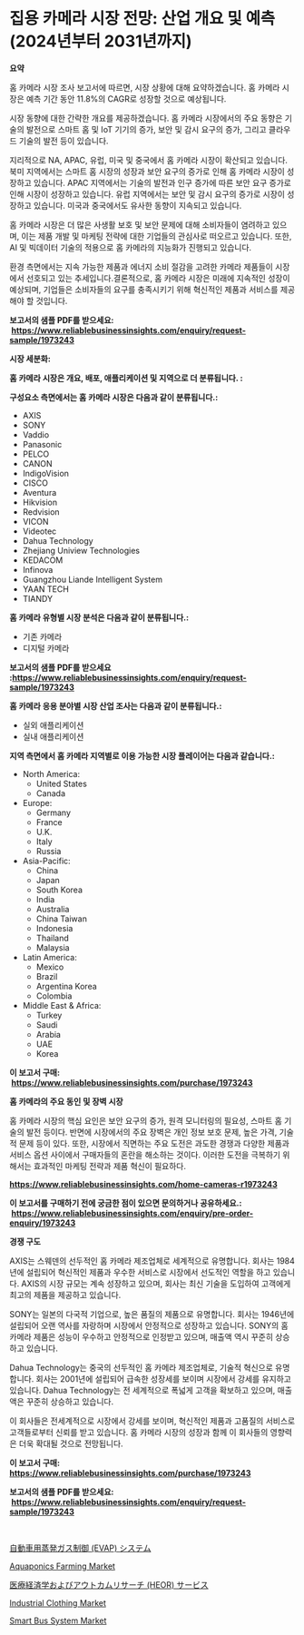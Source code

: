 <p><h1>집용 카메라 시장 전망: 산업 개요 및 예측 (2024년부터 2031년까지)</h1></p><p><strong>요약</strong></p>
<p><p>홈 카메라 시장 조사 보고서에 따르면, 시장 상황에 대해 요약하겠습니다. 홈 카메라 시장은 예측 기간 동안 11.8%의 CAGR로 성장할 것으로 예상됩니다.</p><p>시장 동향에 대한 간략한 개요를 제공하겠습니다. 홈 카메라 시장에서의 주요 동향은 기술의 발전으로 스마트 홈 및 IoT 기기의 증가, 보안 및 감시 요구의 증가, 그리고 클라우드 기술의 발전 등이 있습니다.</p><p>지리적으로 NA, APAC, 유럽, 미국 및 중국에서 홈 카메라 시장이 확산되고 있습니다. 북미 지역에서는 스마트 홈 시장의 성장과 보안 요구의 증가로 인해 홈 카메라 시장이 성장하고 있습니다. APAC 지역에서는 기술의 발전과 인구 증가에 따른 보안 요구 증가로 인해 시장이 성장하고 있습니다. 유럽 지역에서는 보안 및 감시 요구의 증가로 시장이 성장하고 있습니다. 미국과 중국에서도 유사한 동향이 지속되고 있습니다.</p><p>홈 카메라 시장은 더 많은 사생활 보호 및 보안 문제에 대해 소비자들이 염려하고 있으며, 이는 제품 개발 및 마케팅 전략에 대한 기업들의 관심사로 떠오르고 있습니다. 또한, AI 및 빅데이터 기술의 적용으로 홈 카메라의 지능화가 진행되고 있습니다.</p><p>환경 측면에서는 지속 가능한 제품과 에너지 소비 절감을 고려한 카메라 제품들이 시장에서 선호되고 있는 추세입니다.결론적으로, 홈 카메라 시장은 미래에 지속적인 성장이 예상되며, 기업들은 소비자들의 요구를 충족시키기 위해 혁신적인 제품과 서비스를 제공해야 할 것입니다.</p></p>
<p><strong>보고서의 샘플 PDF를 받으세요: &nbsp;<a href="https://www.reliablebusinessinsights.com/enquiry/request-sample/1973243">https://www.reliablebusinessinsights.com/enquiry/request-sample/1973243</a></strong></p>
<p><strong>시장 세분화:</strong></p>
<p><strong> 홈 카메라 시장은 개요, 배포, 애플리케이션 및 지역으로 더 분류됩니다. :</strong></p>
<p><strong>구성요소 측면에서는 홈 카메라 시장은 다음과 같이 분류됩니다.:</strong></p>
<p><ul><li>AXIS</li><li>SONY</li><li>Vaddio</li><li>Panasonic</li><li>PELCO</li><li>CANON</li><li>IndigoVision</li><li>CISCO</li><li>Aventura</li><li>Hikvision</li><li>Redvision</li><li>VICON</li><li>Videotec</li><li>Dahua Technology</li><li>Zhejiang Uniview Technologies</li><li>KEDACOM</li><li>Infinova</li><li>Guangzhou Liande Intelligent System</li><li>YAAN TECH</li><li>TIANDY</li></ul></p>
<p><strong> 홈 카메라 유형별 시장 분석은 다음과 같이 분류됩니다.:</strong></p>
<p><ul><li>기존 카메라</li><li>디지털 카메라</li></ul></p>
<p><strong>보고서의 샘플 PDF를 받으세요 :<a href="https://www.reliablebusinessinsights.com/enquiry/request-sample/1973243">https://www.reliablebusinessinsights.com/enquiry/request-sample/1973243</a></strong></p>
<p><strong> 홈 카메라 응용 분야별 시장 산업 조사는 다음과 같이 분류됩니다.:</strong></p>
<p><ul><li>실외 애플리케이션</li><li>실내 애플리케이션</li></ul></p>
<p><strong>지역 측면에서 홈 카메라 지역별로 이용 가능한 시장 플레이어는 다음과 같습니다.:</strong></p>
<p><ul>
    <li>
        North America:
        <ul>
            <li>United States</li>
            <li>Canada</li>
        </ul>
    </li>
    <li>
        Europe:
        <ul>
            <li>Germany</li>
            <li>France</li>
            <li>U.K.</li>
            <li>Italy</li>
            <li>Russia</li>
        </ul>
    </li>
    <li>
        Asia-Pacific:
        <ul>
            <li>China</li>
            <li>Japan</li>
            <li>South Korea</li>
            <li>India</li>
            <li>Australia</li>
            <li>China Taiwan</li>
            <li>Indonesia</li>
            <li>Thailand</li>
            <li>Malaysia</li>
        </ul>
    </li>
    <li>
        Latin America:
        <ul>
            <li>Mexico</li>
            <li>Brazil</li>
            <li>Argentina Korea</li>
            <li>Colombia</li>
        </ul>
    </li>
    <li>
        Middle East & Africa:
        <ul>
            <li>Turkey</li>
            <li>Saudi</li>
            <li>Arabia</li>
            <li>UAE</li>
            <li>Korea</li>
        </ul>
    </li>
    </ul></p>
<p><strong>이 보고서 구매: &nbsp;<a href="https://www.reliablebusinessinsights.com/purchase/1973243">https://www.reliablebusinessinsights.com/purchase/1973243</a></strong></p>
<p><strong>홈 카메라의 주요 동인 및 장벽 시장</strong></p>
<p><p>홈 카메라 시장의 핵심 요인은 보안 요구의 증가, 원격 모니터링의 필요성, 스마트 홈 기술의 발전 등이다. 반면에 시장에서의 주요 장벽은 개인 정보 보호 문제, 높은 가격, 기술적 문제 등이 있다. 또한, 시장에서 직면하는 주요 도전은 과도한 경쟁과 다양한 제품과 서비스 옵션 사이에서 구매자들의 혼란을 해소하는 것이다. 이러한 도전을 극복하기 위해서는 효과적인 마케팅 전략과 제품 혁신이 필요하다.</p></p>
<p><strong><a href="https://www.reliablebusinessinsights.com/home-cameras-r1973243">https://www.reliablebusinessinsights.com/home-cameras-r1973243</a></strong></p>
<p><strong>이 보고서를 구매하기 전에 궁금한 점이 있으면 문의하거나 공유하세요.: &nbsp;<a href="https://www.reliablebusinessinsights.com/enquiry/pre-order-enquiry/1973243">https://www.reliablebusinessinsights.com/enquiry/pre-order-enquiry/1973243</a></strong></p>
<p><strong>경쟁 구도</strong></p>
<p><p>AXIS는 스웨덴의 선두적인 홈 카메라 제조업체로 세계적으로 유명합니다. 회사는 1984년에 설립되어 혁신적인 제품과 우수한 서비스로 시장에서 선도적인 역할을 하고 있습니다. AXIS의 시장 규모는 계속 성장하고 있으며, 회사는 최신 기술을 도입하여 고객에게 최고의 제품을 제공하고 있습니다.</p><p>SONY는 일본의 다국적 기업으로, 높은 품질의 제품으로 유명합니다. 회사는 1946년에 설립되어 오랜 역사를 자랑하며 시장에서 안정적으로 성장하고 있습니다. SONY의 홈 카메라 제품은 성능이 우수하고 안정적으로 인정받고 있으며, 매출액 역시 꾸준히 상승하고 있습니다.</p><p>Dahua Technology는 중국의 선두적인 홈 카메라 제조업체로, 기술적 혁신으로 유명합니다. 회사는 2001년에 설립되어 급속한 성장세를 보이며 시장에서 강세를 유지하고 있습니다. Dahua Technology는 전 세계적으로 폭넓게 고객을 확보하고 있으며, 매출액은 꾸준히 상승하고 있습니다.</p><p>이 회사들은 전세계적으로 시장에서 강세를 보이며, 혁신적인 제품과 고품질의 서비스로 고객들로부터 신뢰를 받고 있습니다. 홈 카메라 시장의 성장과 함께 이 회사들의 영향력은 더욱 확대될 것으로 전망됩니다.</p></p>
<p><strong>이 보고서 구매: &nbsp; <a href="https://www.reliablebusinessinsights.com/purchase/1973243">https://www.reliablebusinessinsights.com/purchase/1973243</a></strong></p>
<p><strong>보고서의 샘플 PDF를 받으세요: &nbsp;<a href="https://www.reliablebusinessinsights.com/enquiry/request-sample/1973243">https://www.reliablebusinessinsights.com/enquiry/request-sample/1973243</a></strong><strong></strong></p>
<p>&nbsp;</p>
<p><p><a href="https://github.com/SkylarDaniel70/Market-Research-Report-List-1/blob/main/967562880187.md">自動車用蒸発ガス制御 (EVAP) システム</a></p><p><a href="https://github.com/luckyshygirl/Market-Research-Report-List-4/blob/main/aquaponics-farming-market.md">Aquaponics Farming Market</a></p><p><a href="https://github.com/RandallRunte2023/Market-Research-Report-List-1/blob/main/678818980186.md">医療経済学およびアウトカムリサーチ (HEOR) サービス</a></p><p><a href="https://issuu.com/reportprime-2/docs/industrial-clothing-market-size-2030.pptx">Industrial Clothing Market</a></p><p><a href="https://github.com/markusgodoy/Market-Research-Report-List-3/blob/main/smart-bus-system-market.md">Smart Bus System Market</a></p></p>